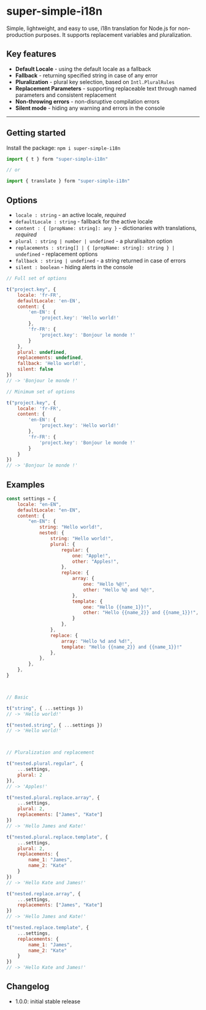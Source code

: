# super-simple-i18n

Simple, lightweight, and easy to use, i18n translation for Node.js for non-production purposes. It supports replacement variables and pluralization. 

## Key features

- **Default Locale** - using the default locale as a fallback
- **Fallback** - returning specified string in case of any error
- **Pluralization** - plural key selection, based on `Intl.PluralRules`
- **Replacement Parameters** - supporting replaceable text through named parameters and consistent replacement
- **Non-throwing errors** - non-disruptive compilation errors
- **Silent mode** - hiding any warning and errors in the console

---

## Getting started

Install the package: `npm i super-simple-i18n`

```js
import { t } form "super-simple-i18n"

// or

import { translate } form "super-simple-i18n"
```

## Options

- `locale : string` - an active locale, _required_
- `defaultLocale : string` - fallback for the active locale
- `content : { [propName: string]: any }` - dictionaries with translations, _required_
- `plural : string | number | undefined` - a pluralisaiton option
- `replacements : string[] | { [propName: string]: string } | undefined` - replacement options
- `fallback : string | undefined` - a string returned in case of errors
- `silent : boolean` - hiding alerts in the console

```js
// Full set of options

t("project.key", {
    locale: 'fr-FR',
    defaultLocale: 'en-EN',
    content: {
        'en-EN': {
            'project.key': 'Hello world!'
        },
        'fr-FR': {
            'project.key': 'Bonjour le monde !'
        }
    },
    plural: undefined,
    replacements: undefined,
    fallback: 'Hello world!',
    silent: false
})
// -> 'Bonjour le monde !'

// Minimum set of options

t("project.key", {
    locale: 'fr-FR',
    content: {
        'en-EN': {
            'project.key': 'Hello world!'
        },
        'fr-FR': {
            'project.key': 'Bonjour le monde !'
        }
    }
})
// -> 'Bonjour le monde !'
```

## Examples

```js
const settings = {
    locale: "en-EN",
    defaultLocale: "en-EN",
    content: {
        "en-EN": {
            string: "Hello world!",
            nested: {
                string: "Hello world!",
                plural: {
                    regular: {
                        one: "Apple!",
                        other: "Apples!",
                    },
                    replace: {
                        array: {
                            one: "Hello %@!",
                            other: "Hello %@ and %@!",
                        },
                        template: {
                            one: "Hello {{name_1}}!",
                            other: "Hello {{name_2}} and {{name_1}}!",
                        }
                    },
                },
                replace: {
                    array: "Hello %d and %d!",
                    template: "Hello {{name_2}} and {{name_1}}!"
                },
            },
        },
    },
}



// Basic

t("string", { ...settings })
// -> 'Hello world!'

t("nested.string", { ...settings })
// -> 'Hello world!'



// Pluralization and replacement

t("nested.plural.regular", {
    ...settings,
    plural: 2
}),
// -> 'Apples!'

t("nested.plural.replace.array", {
    ...settings,
    plural: 2,
    replacements: ["James", "Kate"]
})
// -> 'Hello James and Kate!'

t("nested.plural.replace.template", {
    ...settings,
    plural: 2,
    replacements: {
        name_1: "James",
        name_2: "Kate"
    }
})
// -> 'Hello Kate and James!'

t("nested.replace.array", {
    ...settings,
    replacements: ["James", "Kate"]
})
// -> 'Hello James and Kate!'

t("nested.replace.template", {
    ...settings,
    replacements: {
        name_1: "James",
        name_2: "Kate"
    }
})
// -> 'Hello Kate and James!'
```

## Changelog

- 1.0.0: initial stable release